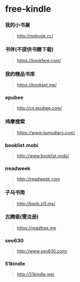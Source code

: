 # free-kindle

### 我的小书屋

  > http://mebook.cc/

### 书伴(不提供书籍下载)

  > https://bookfere.com/
  
### 我的精品书库

  > https://bookset.me/

### epubee

  > http://cn.epubee.com/
  
### 鸠摩搜索

  > https://www.jiumodiary.com/
  
### booklist.mobi

  > http://www.booklist.mobi/
  
### ireadweek

  > http://ireadweek.com
  
### 子乌书简

  > http://book.zi5.me/
  
### 古腾堡(需注册)

  > https://readfree.me
  
### seo630

  > http://www.seo630.com/
  
### 51kindle

  > http://51kindle.me/
  
  
